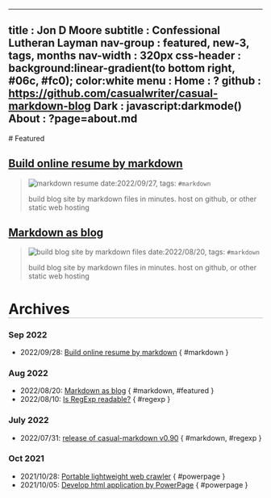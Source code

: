 -----------------------------------------------------------------------------
title      : Jon D Moore 
subtitle   : Confessional Lutheran Layman
nav-group  : featured, new-3, tags, months
nav-width  : 320px
css-header : background:linear-gradient(to bottom right, #06c, #fc0); color:white
menu       : 
   Home    : ?
   github  : https://github.com/casualwriter/casual-markdown-blog
   Dark    : javascript:darkmode()
   About   : ?page=about.md
-----------------------------------------------------------------------------
<style comment="additional style">
#header { {{css-header}}  }
#left-panel  { width:{{nav-width}} }
#right-panel { left: calc({{nav-width}} + 20px) }
h1 { border-bottom:1px dotted grey }
.nav-post a  { color: teal }
.nav-tag  a  { color: #06c }
.nav-month a { color: grey }
.post-date   { font-size:12px; font-weight:400; }
.post-title  { font-size:16px; color:#333 }
.post-tags   { left-margin:20px; padding:4px; font-size:10px; color:green; font-weight:400 }
</style>

<div id="md-post">
# Featured

## [Build online resume by markdown](20220927-markdown-as-resume.md)
> ![markdown resume](http://casualwriter.github.io/casual-markdown/casual-markdown-cv.png)
> date:2022/09/27, tags: `#markdown`
> 
> build blog site by markdown files in minutes.
> host on github, or other static web hosting  

## [Markdown as blog](20220820-markdown-as-blog.md)
> ![build blog site by markdown files](campo01.jpg)
> date:2022/08/20, tags: `#markdown`
> 
> build blog site by markdown files in minutes.
> host on github, or other static web hosting  


# Archives

### Sep 2022

* 2022/09/28: [Build online resume by markdown](20220927-markdown-as-resume.md) { #markdown }
   
### Aug 2022
                    
* 2022/08/20: [Markdown as blog](20220820-markdown-as-blog.md) { #markdown, #featured }
* 2022/08/10: [Is RegExp readable?](20220810-is-regexp-readable.md) { #regexp }

### July 2022
                    
* 2022/07/31: [release of casual-markdown v0.90](20220731-casual-markdown-v0.90.md) { #markdown, #regexp }

### Oct 2021

* 2021/10/28: [Portable lightweight web crawler](20211028-powerpage-web-crawler.md) { #powerpage }
* 2021/10/05: [Develop html application by PowerPage](20211005-powerpage-0.60.md) { #powerpage }

</div>
